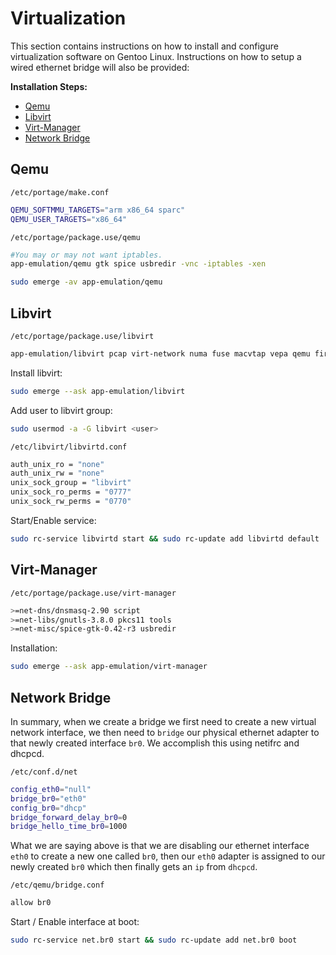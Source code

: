 # Virtualization

This section contains instructions on how to install and configure virtualization software on Gentoo Linux. Instructions on how to setup a wired ethernet bridge will also be provided:

**Installation Steps:**

* [Qemu](#Qemu)
* [Libvirt](#Libvirt)
* [Virt-Manager](#Virt-Manager)
* [Network Bridge](#Network-Bridge)

## Qemu

`/etc/portage/make.conf`
```bash
QEMU_SOFTMMU_TARGETS="arm x86_64 sparc"
QEMU_USER_TARGETS="x86_64"
```

`/etc/portage/package.use/qemu`
```bash
#You may or may not want iptables.
app-emulation/qemu gtk spice usbredir -vnc -iptables -xen
```

```bash
sudo emerge -av app-emulation/qemu
```

## Libvirt

`/etc/portage/package.use/libvirt`
```bash
app-emulation/libvirt pcap virt-network numa fuse macvtap vepa qemu firewalld policykit
```
Install libvirt:

```bash
sudo emerge --ask app-emulation/libvirt
```

Add user to libvirt group:

```bash
sudo usermod -a -G libvirt <user>
```

`/etc/libvirt/libvirtd.conf`
```bash
auth_unix_ro = "none"
auth_unix_rw = "none"
unix_sock_group = "libvirt"
unix_sock_ro_perms = "0777"
unix_sock_rw_perms = "0770"
```

Start/Enable service:

```bash
sudo rc-service libvirtd start && sudo rc-update add libvirtd default
```

## Virt-Manager

`/etc/portage/package.use/virt-manager`
```bash
>=net-dns/dnsmasq-2.90 script
>=net-libs/gnutls-3.8.0 pkcs11 tools
>=net-misc/spice-gtk-0.42-r3 usbredir
```

Installation:

```bash
sudo emerge --ask app-emulation/virt-manager
```

## Network Bridge

In summary, when we create a bridge we first need to create a new virtual network interface, we then need to `bridge` our physical ethernet adapter to that newly created interface `br0`.  We accomplish this using netifrc and dhcpcd.

`/etc/conf.d/net`
```bash
config_eth0="null"
bridge_br0="eth0"
config_br0="dhcp"
bridge_forward_delay_br0=0
bridge_hello_time_br0=1000
```
What we are saying above is that we are disabling our ethernet interface `eth0` to create a new one called `br0`, then our `eth0` adapter is assigned to our newly created `br0` which then finally gets an `ip` from `dhcpcd`.

`/etc/qemu/bridge.conf`
```bash
allow br0
```

Start / Enable interface at boot:

```bash
sudo rc-service net.br0 start && sudo rc-update add net.br0 boot
```
